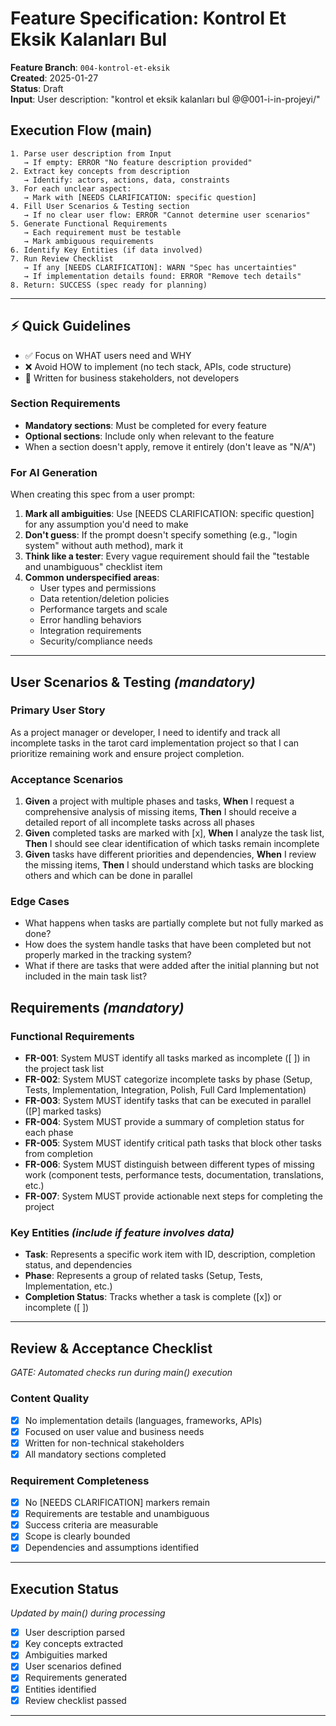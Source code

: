 # Feature Specification: Kontrol Et Eksik Kalanları Bul

**Feature Branch**: `004-kontrol-et-eksik`  
**Created**: 2025-01-27  
**Status**: Draft  
**Input**: User description: "kontrol et eksik kalanları bul
@@001-i-in-projeyi/"

## Execution Flow (main)

```
1. Parse user description from Input
   → If empty: ERROR "No feature description provided"
2. Extract key concepts from description
   → Identify: actors, actions, data, constraints
3. For each unclear aspect:
   → Mark with [NEEDS CLARIFICATION: specific question]
4. Fill User Scenarios & Testing section
   → If no clear user flow: ERROR "Cannot determine user scenarios"
5. Generate Functional Requirements
   → Each requirement must be testable
   → Mark ambiguous requirements
6. Identify Key Entities (if data involved)
7. Run Review Checklist
   → If any [NEEDS CLARIFICATION]: WARN "Spec has uncertainties"
   → If implementation details found: ERROR "Remove tech details"
8. Return: SUCCESS (spec ready for planning)
```

---

## ⚡ Quick Guidelines

- ✅ Focus on WHAT users need and WHY
- ❌ Avoid HOW to implement (no tech stack, APIs, code structure)
- 👥 Written for business stakeholders, not developers

### Section Requirements

- **Mandatory sections**: Must be completed for every feature
- **Optional sections**: Include only when relevant to the feature
- When a section doesn't apply, remove it entirely (don't leave as "N/A")

### For AI Generation

When creating this spec from a user prompt:

1. **Mark all ambiguities**: Use [NEEDS CLARIFICATION: specific question] for
   any assumption you'd need to make
2. **Don't guess**: If the prompt doesn't specify something (e.g., "login
   system" without auth method), mark it
3. **Think like a tester**: Every vague requirement should fail the "testable
   and unambiguous" checklist item
4. **Common underspecified areas**:
   - User types and permissions
   - Data retention/deletion policies
   - Performance targets and scale
   - Error handling behaviors
   - Integration requirements
   - Security/compliance needs

---

## User Scenarios & Testing _(mandatory)_

### Primary User Story

As a project manager or developer, I need to identify and track all incomplete
tasks in the tarot card implementation project so that I can prioritize
remaining work and ensure project completion.

### Acceptance Scenarios

1. **Given** a project with multiple phases and tasks, **When** I request a
   comprehensive analysis of missing items, **Then** I should receive a detailed
   report of all incomplete tasks across all phases
2. **Given** completed tasks are marked with [x], **When** I analyze the task
   list, **Then** I should see clear identification of which tasks remain
   incomplete
3. **Given** tasks have different priorities and dependencies, **When** I review
   the missing items, **Then** I should understand which tasks are blocking
   others and which can be done in parallel

### Edge Cases

- What happens when tasks are partially complete but not fully marked as done?
- How does the system handle tasks that have been completed but not properly
  marked in the tracking system?
- What if there are tasks that were added after the initial planning but not
  included in the main task list?

## Requirements _(mandatory)_

### Functional Requirements

- **FR-001**: System MUST identify all tasks marked as incomplete ([ ]) in the
  project task list
- **FR-002**: System MUST categorize incomplete tasks by phase (Setup, Tests,
  Implementation, Integration, Polish, Full Card Implementation)
- **FR-003**: System MUST identify tasks that can be executed in parallel ([P]
  marked tasks)
- **FR-004**: System MUST provide a summary of completion status for each phase
- **FR-005**: System MUST identify critical path tasks that block other tasks
  from completion
- **FR-006**: System MUST distinguish between different types of missing work
  (component tests, performance tests, documentation, translations, etc.)
- **FR-007**: System MUST provide actionable next steps for completing the
  project

### Key Entities _(include if feature involves data)_

- **Task**: Represents a specific work item with ID, description, completion
  status, and dependencies
- **Phase**: Represents a group of related tasks (Setup, Tests, Implementation,
  etc.)
- **Completion Status**: Tracks whether a task is complete ([x]) or incomplete
  ([ ])

---

## Review & Acceptance Checklist

_GATE: Automated checks run during main() execution_

### Content Quality

- [x] No implementation details (languages, frameworks, APIs)
- [x] Focused on user value and business needs
- [x] Written for non-technical stakeholders
- [x] All mandatory sections completed

### Requirement Completeness

- [x] No [NEEDS CLARIFICATION] markers remain
- [x] Requirements are testable and unambiguous
- [x] Success criteria are measurable
- [x] Scope is clearly bounded
- [x] Dependencies and assumptions identified

---

## Execution Status

_Updated by main() during processing_

- [x] User description parsed
- [x] Key concepts extracted
- [x] Ambiguities marked
- [x] User scenarios defined
- [x] Requirements generated
- [x] Entities identified
- [x] Review checklist passed

---

